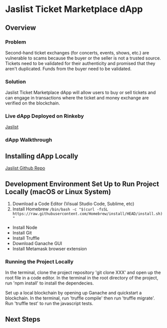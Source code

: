 # Jaslist Ticket Marketplace dApp

## Overview
### Problem
Second-hand ticket exchanges (for concerts, events, shows, etc.) are vulnerable to scams because the buyer or the seller is not a trusted source. Tickets need to be validated for their authenticity and promised that they aren't duplicated. Funds from the buyer need to be validated. 

### Solution
Jaslist Ticket Marketplace dApp will allow users to buy or sell tickets and can engage in transactions where the ticket and money exchange are verified on the blockchain.

### Live dApp Deployed on Rinkeby
[Jaslist](https://jaslist.netlify.app/)

### dApp Walkthrough

## Installing dApp Locally
[Jaslist Github Repo](https://github.com/jasminesabio/blockchain-developer-bootcamp-final-project)

## Development Environment Set Up to Run Project Locally (macOS or Linux System)
1. Download a Code Editor (Visual Studio Code, Sublime, etc)
2. Install Homebrew
`/bin/bash -c "$(curl -fsSL https://raw.githubusercontent.com/Homebrew/install/HEAD/install.sh)"`
- Install Node
- Install Git
- Install Truffle
- Download Ganache GUI
- Install Metamask browser extension

### Running the Project Locally
In the terminal, clone the project repository 'git clone XXX' and open up the root file in a code editor. In the terminal in the root directory of the project, run 'npm install' to install the dependecies. 

Set up a local blockchain by opening up Ganache and quickstart a blockchain. In the terminal, run 'truffle compile' then run 'truffle migrate'. Run 'truffle test' to run the javascript tests. 

## Next Steps